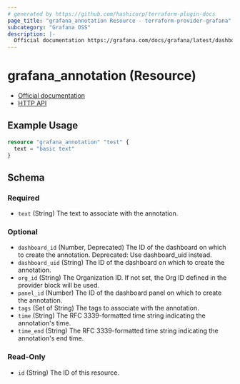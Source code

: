 ```yaml
---
# generated by https://github.com/hashicorp/terraform-plugin-docs
page_title: "grafana_annotation Resource - terraform-provider-grafana"
subcategory: "Grafana OSS"
description: |-
  Official documentation https://grafana.com/docs/grafana/latest/dashboards/build-dashboards/annotate-visualizations/HTTP API https://grafana.com/docs/grafana/latest/developers/http_api/annotations/
---
```


# grafana_annotation (Resource)

* [Official documentation](https://grafana.com/docs/grafana/latest/dashboards/build-dashboards/annotate-visualizations/)
* [HTTP API](https://grafana.com/docs/grafana/latest/developers/http_api/annotations/)

## Example Usage

```terraform
resource "grafana_annotation" "test" {
  text = "basic text"
}
```

<!-- schema generated by tfplugindocs -->
## Schema

### Required

- `text` (String) The text to associate with the annotation.

### Optional

- `dashboard_id` (Number, Deprecated) The ID of the dashboard on which to create the annotation. Deprecated: Use dashboard_uid instead.
- `dashboard_uid` (String) The ID of the dashboard on which to create the annotation.
- `org_id` (String) The Organization ID. If not set, the Org ID defined in the provider block will be used.
- `panel_id` (Number) The ID of the dashboard panel on which to create the annotation.
- `tags` (Set of String) The tags to associate with the annotation.
- `time` (String) The RFC 3339-formatted time string indicating the annotation's time.
- `time_end` (String) The RFC 3339-formatted time string indicating the annotation's end time.

### Read-Only

- `id` (String) The ID of this resource.


